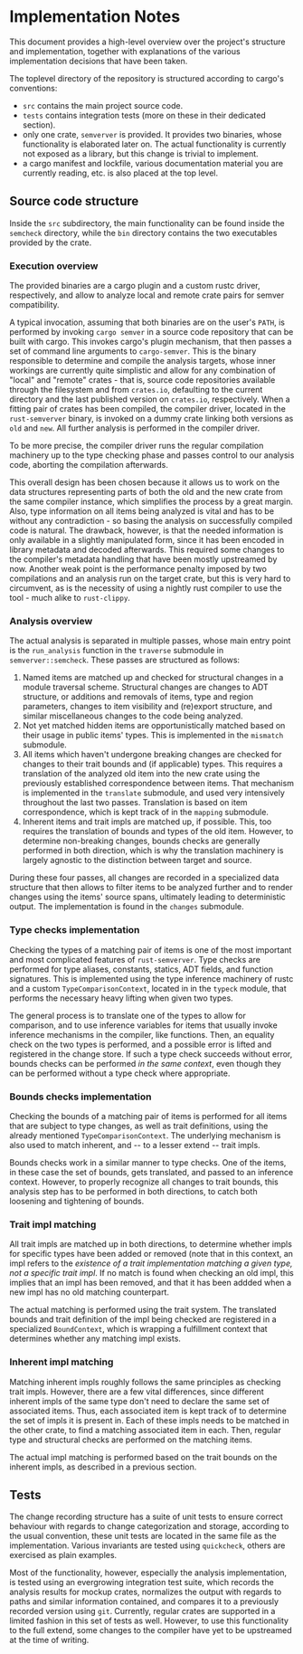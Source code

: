 # Implementation Notes
This document provides a high-level overview over the project's structure and
implementation, together with explanations of the various implementation decisions that
have been taken.

The toplevel directory of the repository is structured according to cargo's conventions:

* `src` contains the main project source code.
* `tests` contains integration tests (more on these in their dedicated section).
* only one crate, `semverver` is provided. It provides two binaries, whose functionality
  is elaborated later on. The actual functionality is currently not exposed as a library,
  but this change is trivial to implement.
* a cargo manifest and lockfile, various documentation material you are currently reading,
  etc. is also placed at the top level.

## Source code structure
Inside the `src` subdirectory, the main functionality can be found inside the `semcheck`
directory, while the `bin` directory contains the two executables provided by the crate.

### Execution overview
The provided binaries are a cargo plugin and a custom rustc driver, respectively, and
allow to analyze local and remote crate pairs for semver compatibility.

A typical invocation, assuming that both binaries are on the user's `PATH`, is performed
by invoking `cargo semver` in a source code repository that can be built with cargo. This
invokes cargo's plugin mechanism, that then passes a set of command line arguments to
`cargo-semver`. This is the binary responsible to determine and compile the analysis
targets, whose inner workings are currently quite simplistic and allow for any combination
of "local" and "remote" crates - that is, source code repositories available through the
filesystem and from `crates.io`, defaulting to the current directory and the last
published version on `crates.io`, respectively. When a fitting pair of crates has been
compiled, the compiler driver, located in the `rust-semverver` binary, is invoked on a
dummy crate linking both versions as `old` and `new`. All further analysis is performed in
the compiler driver.

To be more precise, the compiler driver runs the regular compilation machinery up to the
type checking phase and passes control to our analysis code, aborting the compilation
afterwards.

This overall design has been chosen because it allows us to work on the data structures
representing parts of both the old and the new crate from the same compiler instance,
which simplifies the process by a great margin. Also, type information on all items being
analyzed is vital and has to be without any contradiction - so basing the analysis on
successfully compiled code is natural. The drawback, however, is that the needed
information is only available in a slightly manipulated form, since it has been encoded in
library metadata and decoded afterwards. This required some changes to the compiler's
metadata handling that have been mostly upstreamed by now. Another weak point is the
performance penalty imposed by two compilations and an analysis run on the target crate,
but this is very hard to circumvent, as is the necessity of using a nightly rust compiler
to use the tool - much alike to `rust-clippy`.

### Analysis overview
The actual analysis is separated in multiple passes, whose main entry point is the
`run_analysis` function in the `traverse` submodule in `semverver::semcheck`. These passes
are structured as follows:

1. Named items are matched up and checked for structural changes in a module traversal
   scheme. Structural changes are changes to ADT structure, or additions and removals of
   items, type and region parameters, changes to item visibility and (re)export structure,
   and similar miscellaneous changes to the code being analyzed.
2. Not yet matched hidden items are opportunistically matched based on their usage in
   public items' types. This is implemented in the `mismatch` submodule.
3. All items which haven't undergone breaking changes are checked for changes to their
   trait bounds and (if applicable) types. This requires a translation of the analyzed old
   item into the new crate using the previously established correspondence between items.
   That mechanism is implemented in the `translate` submodule, and used very intensively
   throughout the last two passes. Translation is based on item correspondence, which is
   kept track of in the `mapping` submodule.
4. Inherent items and trait impls are matched up, if possible. This, too requires the
   translation of bounds and types of the old item. However, to determine non-breaking
   changes, bounds checks are generally performed in both direction, which is why the
   translation machinery is largely agnostic to the distinction between target and source.

During these four passes, all changes are recorded in a specialized data structure that
then allows to filter items to be analyzed further and to render changes using the items'
source spans, ultimately leading to deterministic output. The implementation is found in
the `changes` submodule.

### Type checks implementation
Checking the types of a matching pair of items is one of the most important and most
complicated features of `rust-semverver`. Type checks are performed for type aliases,
constants, statics, ADT fields, and function signatures. This is implemented using the
type inference machinery of rustc and a custom `TypeComparisonContext`, located in
in the `typeck` module, that performs the necessary heavy lifting when given two types.

The general process is to translate one of the types to allow for comparison, and to use
inference variables for items that usually invoke inference mechanisms in the compiler,
like functions. Then, an equality check on the two types is performed, and a possible
error is lifted and registered in the change store. If such a type check succeeds without
error, bounds checks can be performed *in the same context*, even though they can be
performed without a type check where appropriate.

### Bounds checks implementation
Checking the bounds of a matching pair of items is performed for all items that are
subject to type changes, as well as trait definitions, using the already mentioned
`TypeComparisonContext`. The underlying mechanism is also used to match inherent, and --
to a lesser extend -- trait impls.

Bounds checks work in a similar manner to type checks. One of the items, in these case the
set of bounds, gets translated, and passed to an inference context. However, to properly
recognize all changes to trait bounds, this analysis step has to be performed in both
directions, to catch both loosening and tightening of bounds.

### Trait impl matching
All trait impls are matched up in both directions, to determine whether impls for specific
types have been added or removed (note that in this context, an impl refers to the
*existence of a trait implementation matching a given type, not a specific trait impl*. If
no match is found when checking an old impl, this implies that an impl has been removed,
and that it has been addded when a new impl has no old matching counterpart.

The actual matching is performed using the trait system. The translated bounds and trait
definition of the impl being checked are registered in a specialized `BoundContext`, which
is wrapping a fulfillment context that determines whether any matching impl exists.

### Inherent impl matching
Matching inherent impls roughly follows the same principles as checking trait impls.
However, there are a few vital differences, since different inherent impls of the same
type don't need to declare the same set of associated items. Thus, each associated item is
kept track of to determine the set of impls it is present in. Each of these impls needs to
be matched in the other crate, to find a matching associated item in each. Then, regular
type and structural checks are performed on the matching items.

The actual impl matching is performed based on the trait bounds on the inherent impls, as
described in a previous section.

## Tests
The change recording structure has a suite of unit tests to ensure correct behaviour with
regards to change categorization and storage, according to the usual convention, these
unit tests are located in the same file as the implementation. Various invariants are
tested using `quickcheck`, others are exercised as plain examples.

Most of the functionality, however, especially the analysis implementation, is tested
using an evergrowing integration test suite, which records the analysis results for mockup
crates, normalizes the output with regards to paths and similar information contained, and
compares it to a previously recorded version using `git`. Currently, regular crates are
supported in a limited fashion in this set of tests as well. However, to use this
functionality to the full extend, some changes to the compiler have yet to be upstreamed
at the time of writing.
